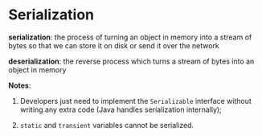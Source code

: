 # Serialization

**serialization**: the process of turning an object in memory into a stream of bytes so that we can store it on disk or send it over the network

**deserialization**: the reverse process which turns a stream of bytes into an object in memory

**Notes**:

1. Developers just need to implement the `Serializable` interface without writing any extra code (Java handles serialization internally);

2. `static` and `transient` variables cannot be serialized.